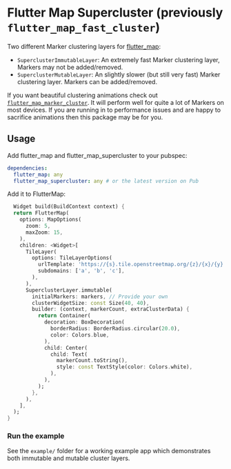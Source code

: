 # Flutter Map Supercluster (previously `flutter_map_fast_cluster`)

Two different Marker clustering layers for [flutter_map](https://github.com/fleaflet/flutter_map):

- `SuperclusterImmutableLayer`: An extremely fast Marker clustering layer, Markers may not be
  added/removed.
- `SuperclusterMutableLayer`: An slightly slower (but still very fast) Marker clustering layer.
  Markers can be added/removed.

If you want beautiful clustering animations check out [`flutter_map_marker_cluster`](https://pub.dev/packages/flutter_map_marker_cluster). It will perform
well for quite a lot of Markers on most devices. If you are running in to performance issues and are
happy to sacrifice animations then this package may be for you.

## Usage

Add flutter_map and flutter_map_supercluster to your pubspec:

```yaml
dependencies:
  flutter_map: any
  flutter_map_supercluster: any # or the latest version on Pub
```

Add it to FlutterMap:

```dart
  Widget build(BuildContext context) {
  return FlutterMap(
    options: MapOptions(
      zoom: 5,
      maxZoom: 15,
    ),
    children: <Widget>[
      TileLayer(
        options: TileLayerOptions(
          urlTemplate: 'https://{s}.tile.openstreetmap.org/{z}/{x}/{y}.png',
          subdomains: ['a', 'b', 'c'],
        ),
      ),
      SuperclusterLayer.immutable(
        initialMarkers: markers, // Provide your own
        clusterWidgetSize: const Size(40, 40),
        builder: (context, markerCount, extraClusterData) {
          return Container(
            decoration: BoxDecoration(
              borderRadius: BorderRadius.circular(20.0),
              color: Colors.blue,
            ),
            child: Center(
              child: Text(
                markerCount.toString(),
                style: const TextStyle(color: Colors.white),
              ),
            ),
          );
        },
      ),
    ],
  );
}
```

### Run the example

See the `example/` folder for a working example app which demonstrates both immutable and mutable
cluster layers.
